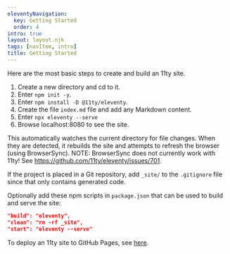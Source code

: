 ```yaml
---
eleventyNavigation:
  key: Getting Started
  order: 4
intro: true
layout: layout.njk
tags: [navItem, intro]
title: Getting Started
---
```


Here are the most basic steps to create and build an 11ty site.

1. Create a new directory and cd to it.
1. Enter `npm init -y`.
1. Enter `npm install -D @11ty/eleventy`.
1. Create the file `index.md` file and add any Markdown content.
1. Enter `npx eleventy --serve`
1. Browse localhost:8080 to see the site.

This automatically watches the current directory for file changes.
When they are detected, it rebuilds the site and
attempts to refresh the browser (using BrowserSync).
NOTE: BrowserSync does not currently work with 11ty!
See https://github.com/11ty/eleventy/issues/701.

If the project is placed in a Git repository,
add `_site/` to the `.gitignore` file
since that only contains generated code.

Optionally add these npm scripts in `package.json`
that can be used to build and serve the site:

```json
"build": "eleventy",
"clean": "rm -rf _site",
"start": "eleventy --serve"
```

To deploy an 11ty site to GitHub Pages,
see <a href="/github-pages">here</a>.
